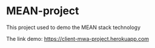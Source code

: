 # MEAN-project
This project used to demo the MEAN stack technology

The link demo: https://client-mwa-project.herokuapp.com

